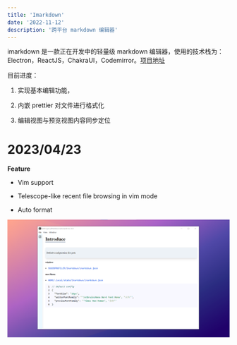 ```yaml
---
title: 'Imarkdown'
date: '2022-11-12'
description: '跨平台 markdown 编辑器'
---
```


imarkdown 是一款正在开发中的轻量级 markdown 编辑器，使用的技术栈为：Electron，ReactJS，ChakraUI，Codemirror。[项目地址](https://github.com/ccg1024/IMarkdown)

目前进度：

1. 实现基本编辑功能，

2. 内嵌 prettier 对文件进行格式化

3. 编辑视图与预览视图内容同步定位

# 2023/04/23

**Feature**

- Vim support

- Telescope-like recent file browsing in vim mode

- Auto format

![new feature](../../public/images/works/imarkdown/win-4-23.png)
